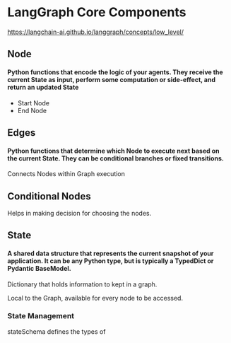# LangGraph Core Components

https://langchain-ai.github.io/langgraph/concepts/low_level/

## Node

#### Python functions that encode the logic of your agents. They receive the current State as input, perform some computation or side-effect, and return an updated State

* Start Node
* End Node

## Edges

#### Python functions that determine which Node to execute next based on the current State. They can be conditional branches or fixed transitions.

Connects Nodes within Graph execution

## Conditional Nodes

Helps in making decision for choosing the nodes.

## State

#### A shared data structure that represents the current snapshot of your application. It can be any Python type, but is typically a TypedDict or Pydantic BaseModel.

Dictionary that holds information to kept in a graph. 

Local to the Graph, available for every node to be accessed.

### State Management

stateSchema defines the types of

## 